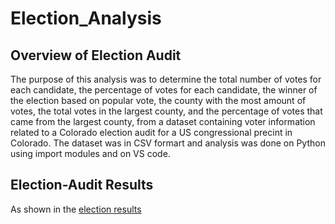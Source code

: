 # Election_Analysis

## Overview of Election Audit
The purpose of this analysis was to determine the total number of votes for each candidate, the percentage of votes for each candidate, the winner of the election based on popular vote, the county with the most amount of votes, the total votes in the largest county, and the percentage of votes that came from the largest county, from a dataset containing voter information related to a Colorado election audit for a US congressional precint in Colorado. The dataset was in CSV formart and analysis was done on Python using import modules and on VS code.

## Election-Audit Results
 As shown in the [election results](https://github.com/MuddassirR/Election_Analysis/blob/main/election_analysis.txt) 
